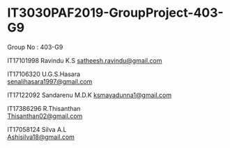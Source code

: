 # IT3030PAF2019-GroupProject-403-G9

Group No : 403-G9


IT17101998	Ravindu K.S	
satheesh.ravindu@gmail.com

IT17106320	U.G.S.Hasara	
senalihasara1997@gmail.com

IT17122092	Sandarenu M.D.K	
ksmayadunna1@gmail.com

IT17386296	R.Thisanthan	
Thisanthan02@gmail.com

IT17058124	Silva A.L	
Ashisilva18@gmail.com
